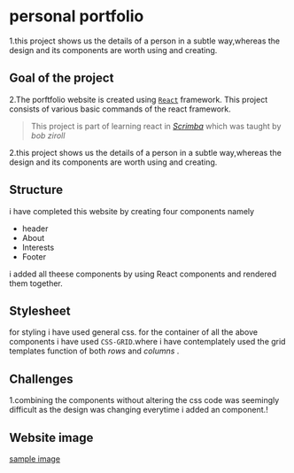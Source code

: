# personal portfolio
1.this project shows us the details of a person in a subtle way,whereas the design and its components are worth using and creating.
## Goal of the project
2.The porftfolio website is created using [`React`](https://reactjs.org/) framework.
This project consists of various basic commands of the react framework.

>This project is part of learning react in [*Scrimba*](https://scrimba.com/allcourses) which was taught by *bob ziroll*

2.this project shows us the details of a person in a subtle way,whereas the design and its components are worth using and creating.

## Structure
i have completed this website by creating four components namely 
 * header
 * About
 * Interests
 * Footer

i added all theese components by using React components and rendered them together.

## Stylesheet
for styling i have used general css. for the container of all the above components i have used `CSS-GRID`.where i have contemplately used the grid templates function of both *rows* and *columns* .

## Challenges
1.combining the components without altering the css code was seemingly difficult as the design was changing everytime i added an component.!

## Website image 
[sample image](c:/Users/tarun/Pictures/Screenshots/Screenshot%20(280).png)